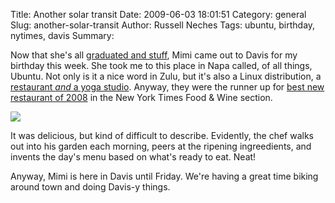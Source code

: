Title: Another solar transit
Date: 2009-06-03 18:01:51
Category: general
Slug: another-solar-transit
Author: Russell Neches
Tags: ubuntu, birthday, nytimes, davis
Summary: 


Now that she's all [graduated and
stuff](http://www.flickr.com/photos/rneches/3540149080/), Mimi came out
to Davis for my birthday this week. She took me to this place in Napa
called, of all things, Ubuntu. Not only is it a nice word in Zulu, but
it's also a Linux distribution, a [restaurant *and* a yoga
studio](http://www.ubuntunapa.com/%0A). Anyway, they were the runner up
for [best new restaurant of
2008](http://www.nytimes.com/2008/03/19/dining/19two.html) in the New
York Times Food & Wine section.

![](http://vort.org/media/images/birthday_lunch.jpg)

It was delicious, but kind of difficult to describe. Evidently, the chef
walks out into his garden each morning, peers at the ripening
ingreedients, and invents the day's menu based on what's ready to eat.
Neat!

Anyway, Mimi is here in Davis until Friday. We're having a great time
biking around town and doing Davis-y things.
